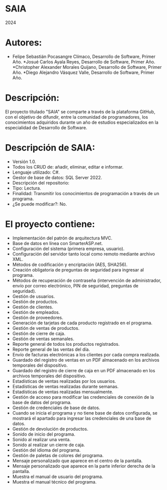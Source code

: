 # SAIA
2024

# Autores:

* Felipe Sebastián Pocasangre Clímaco, Desarrollo de Software, Primer Año.
*Josué Carlos Ayala Reyes, Desarrollo de Software, Primer Año.
*Christopher Alexander Morales Quijano, Desarrollo de Software, Primer Año.
*Diego Alejandro Vásquez Valle, Desarrollo de Software, Primer Año.
# Descripción:
El proyecto titulado "SAIA" se comparte a través de la plataforma GitHub, con el objetivo de difundir, entre la comunidad de programadores, los conocimientos adquiridos durante un año de estudios especializados en la especialidad de Desarrollo de Software.

# Descripción de SAIA:

* Versión 1.0.
* Todos los CRUD de: añadir, eliminar, editar e informar.
* Lenguaje utilizado: C#.
* Gestor de base de datos: SQL Server 2022.
* Descripción del repositorio:
* Tipo: Lectura.
* Finalidad: Transmitir los conocimientos de programación a través de un programa.
* ¿Se puede modificar?: No.

# El proyecto contiene:

* Implementación del patrón de arquitectura MVC.
* Base de datos en línea con SmarterASP.net.
* Configuración del sistema (primera empresa, usuario).
* Configuración del servidor tanto local como remoto mediante archivo XML.
* Métodos de codificación y encriptación (AES, SHA256).
* Creación obligatoria de preguntas de seguridad para ingresar al programa.
* Métodos de recuperación de contraseña (intervención de administrador, envío por correo electrónico, PIN de seguridad, preguntas de seguridad).
* Gestión de usuarios.
* Gestión de productos.
* Gestión de clientes.
* Gestión de empleados.
* Gestión de proveedores.
* Generación de tarjetas de cada producto registrado en el programa.
* Gestión de ventas de productos.
* Gestión de cierre de caja.
* Gestión de ventas semanales.
* Reporte general de todos los productos registrados.
* Reporte general de las ventas del día.
* Envío de facturas electrónicas a los clientes por cada compra realizada.
* Guardado del registro de ventas en un PDF almacenado en los archivos temporales del dispositivo.
* Guardado del registro de cierre de caja en un PDF almacenado en los archivos temporales del dispositivo.
* Estadísticas de ventas realizadas por los usuarios.
* Estadísticas de ventas realizadas durante semanas.
* Estadísticas de ventas realizadas mensualmente.
* Gestión de acceso para modificar las credenciales de conexión de la base de datos del programa.
* Gestión de credenciales de base de datos.
* Cuando se inicia el programa y no tiene base de datos configurada, se mostrará el apartado para ingresar las credenciales de una base de datos.
* Gestión de devolución de productos.
* Sonido de inicio del programa.
* Sonido al realizar una venta.
* Sonido al realizar un cierre de caja.
* Gestión del idioma del programa.
* Gestión de paletas de colores del programa.
* Mensaje personalizado que aparece en el centro de la pantalla.
* Mensaje personalizado que aparece en la parte inferior derecha de la pantalla.
* Muestra el manual de usuario del programa.
* Muestra el manual técnico del programa.
